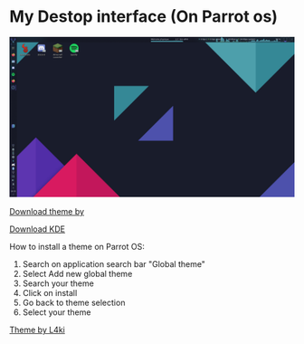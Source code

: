 # My Destop interface (On Parrot os)

![image1](./image/Screenshot_20200712_165328.png)

[Download theme by ](https://store.kde.org/p/1373828/)

[Download KDE](https://kde.org/download/)

How to install a theme on Parrot OS:
  1. Search on application search bar "Global theme"
  2. Select Add new global theme
  3. Search your theme
  4. Click on install
  5. Go back to theme selection
  6. Select your theme
  
  [Theme by L4ki](https://github.com/L4ki/Sensual-Theme)
